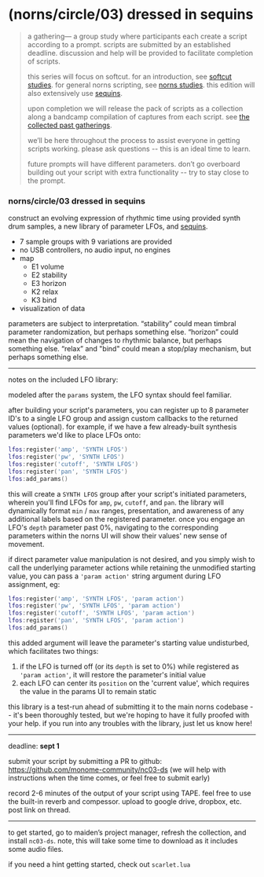 # (norns/circle/03) dressed in sequins

> a gathering— a group study where participants each create a script according to a prompt. scripts are submitted by an established deadline. discussion and help will be provided to facilitate completion of scripts.
>
> this series will focus on softcut. for an introduction, see [softcut studies](https://monome.org/docs/norns/softcut/). for general norns scripting, see [norns studies](https://monome.org/docs/norns/studies/). this edition will also extensively use [sequins](https://monome.org/docs/norns/reference/lib/sequins).
>
> upon completion we will release the pack of scripts as a collection along a bandcamp compilation of captures from each script. see [the collected past gatherings](https://llllllll.co/t/norns-circle-collected/30411).
>
> we’ll be here throughout the process to assist everyone in getting scripts working. please ask questions -- this is an ideal time to learn.
>
> future prompts will have different parameters. don’t go overboard building out your script with extra functionality -- try to stay close to the prompt.

### norns/circle/03 dressed in sequins

construct an evolving expression of rhythmic time using provided synth drum samples, a new library of parameter LFOs, and [sequins](https://monome.org/docs/norns/reference/lib/sequins).

- 7 sample groups with 9 variations are provided
- no USB controllers, no audio input, no engines
- map
	- E1 volume
	- E2 stability
	- E3 horizon
	- K2 relax
	- K3 bind
- visualization of data

parameters are subject to interpretation. “stability” could mean timbral parameter randomization, but perhaps something else. “horizon” could mean the navigation of changes to rhythmic balance, but perhaps something else. “relax” and "bind" could mean a stop/play mechanism, but perhaps something else.

----

notes on the included LFO library:

modeled after the `params` system, the LFO syntax should feel familiar.

after building your script's parameters, you can register up to 8 parameter ID's to a single LFO group and assign custom callbacks to the returned values (optional). for example, if we have a few already-built synthesis parameters we'd like to place LFOs onto:

```lua
lfos:register('amp', 'SYNTH LFOS')
lfos:register('pw', 'SYNTH LFOS')
lfos:register('cutoff', 'SYNTH LFOS')
lfos:register('pan', 'SYNTH LFOS')
lfos:add_params()
```

this will create a `SYNTH LFOS` group after your script's initiated parameters, wherein you'll find LFOs for `amp`, `pw`, `cutoff`, and `pan`. the library will dynamically format `min` / `max` ranges, presentation, and awareness of any additional labels based on the registered parameter. once you engage an LFO's `depth` parameter past 0%, navigating to the corresponding parameters within the norns UI will show their values' new sense of movement.

if direct parameter value manipulation is not desired, and you simply wish to call the underlying parameter actions while retaining the unmodified starting value, you can pass a `'param action'` string argument during LFO assignment, eg:

```lua
lfos:register('amp', 'SYNTH LFOS', 'param action')
lfos:register('pw', 'SYNTH LFOS', 'param action')
lfos:register('cutoff', 'SYNTH LFOS', 'param action')
lfos:register('pan', 'SYNTH LFOS', 'param action')
lfos:add_params()
```

this added argument will leave the parameter's starting value undisturbed, which facilitates two things:

1. if the LFO is turned off (or its `depth` is set to 0%) while registered as `'param action'`, it will restore the parameter's initial value
2. each LFO can center its `position` on the 'current value', which requires the value in the params UI to remain static

this library is a test-run ahead of submitting it to the main norns codebase -- it's been thoroughly tested, but we're hoping to have it fully proofed with your help. if you run into any troubles with the library, just let us know here!

---

deadline: **sept 1**

submit your script by submitting a PR to github: https://github.com/monome-community/nc03-ds (we will help with instructions when the time comes, or feel free to submit early)

record 2-6 minutes of the output of your script using TAPE. feel free to use the built-in reverb and compessor. upload to google drive, dropbox, etc. post link on thread.

---

to get started, go to maiden’s project manager, refresh the collection, and install `nc03-ds`. note, this will take some time to download as it includes some audio files.

if you need a hint getting started, check out `scarlet.lua`
